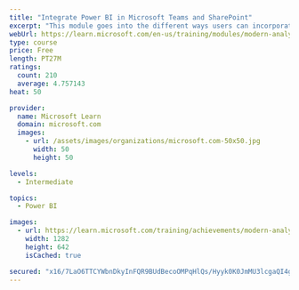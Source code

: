 ```yaml
---
title: "Integrate Power BI in Microsoft Teams and SharePoint"
excerpt: "This module goes into the different ways users can incorporate Power BI reports or visuals into Microsoft Teams and SharePoint to collaborate with others. This functionality allows users to pair analytics with collaboration tools they are already familiar with."
webUrl: https://learn.microsoft.com/en-us/training/modules/modern-analytics-teams/
type: course
price: Free
length: PT27M
ratings:
  count: 210
  average: 4.757143
heat: 50

provider:
  name: Microsoft Learn
  domain: microsoft.com
  images:
    - url: /assets/images/organizations/microsoft.com-50x50.jpg
      width: 50
      height: 50

levels:
  - Intermediate

topics:
  - Power BI

images:
  - url: https://learn.microsoft.com/training/achievements/modern-analytics-teams-social.png
    width: 1282
    height: 642
    isCached: true

secured: "x16/7LaO6TTCYWbnDkyInFQR9BUdBecoOMPqHlQs/Hyyk0K0JmMU3lcgaQI4gd/8ARjM3rd04d7Fl/iuZPJNLTSU/uxJdK/Qz/V8r4YlZ89iYQYyu5I5fhHKFbYufhXftDnFup0OdS9LRnR6tL059DOKEivO2BX3mIzqSs9qLWvrZHY0NeNwMrel15ZCbDYIKpRbXKZHsFLzhJo0u4rIgOU+FlITtfo1Tviqyllr37lfU9uGjamFK+Z8MFcyW1ri1unJPZku5WX35BRxipy6swcHPqyXt6HhbYu0bWb/f74HdknCP2GWoe59jhfh7SlDBafGnhINcBsU+G9mpcuFjnLODjnppxAgx23fGnbuRippn2QQGxWThV/R1fAoCIGSxZPdOuZTVj6F2ecp5da3U2pagU9FVVbbyVUo/GPMS2E=;x1t8NHhvmyLGE4LxCIuriA=="
---
```


